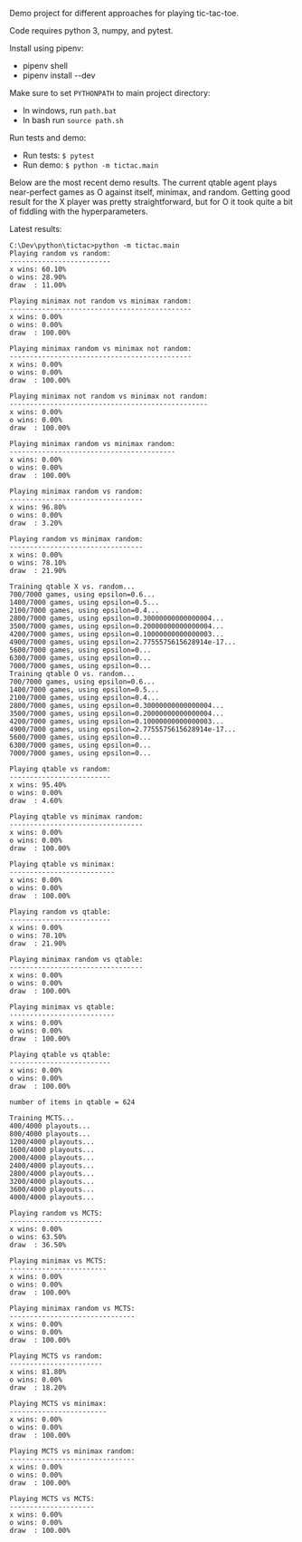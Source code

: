 Demo project for different approaches for playing tic-tac-toe.

Code requires python 3, numpy, and pytest. 

Install using pipenv:

* pipenv shell
* pipenv install --dev

Make sure to set `PYTHONPATH` to main project directory: 

* In windows, run `path.bat`
* In bash run `source path.sh`

Run tests and demo:

* Run tests: `$ pytest`
* Run demo: `$ python -m tictac.main`

Below are the most recent demo results. The current qtable agent plays near-perfect games as O against itself, minimax, and random. Getting good result for the X player was pretty straightforward, but for O it took quite a bit of fiddling with the hyperparameters.

Latest results:

```
C:\Dev\python\tictac>python -m tictac.main
Playing random vs random:
-------------------------
x wins: 60.10%
o wins: 28.90%
draw  : 11.00%

Playing minimax not random vs minimax random:
---------------------------------------------
x wins: 0.00%
o wins: 0.00%
draw  : 100.00%

Playing minimax random vs minimax not random:
---------------------------------------------
x wins: 0.00%
o wins: 0.00%
draw  : 100.00%

Playing minimax not random vs minimax not random:
-------------------------------------------------
x wins: 0.00%
o wins: 0.00%
draw  : 100.00%

Playing minimax random vs minimax random:
-----------------------------------------
x wins: 0.00%
o wins: 0.00%
draw  : 100.00%

Playing minimax random vs random:
---------------------------------
x wins: 96.80%
o wins: 0.00%
draw  : 3.20%

Playing random vs minimax random:
---------------------------------
x wins: 0.00%
o wins: 78.10%
draw  : 21.90%

Training qtable X vs. random...
700/7000 games, using epsilon=0.6...
1400/7000 games, using epsilon=0.5...
2100/7000 games, using epsilon=0.4...
2800/7000 games, using epsilon=0.30000000000000004...
3500/7000 games, using epsilon=0.20000000000000004...
4200/7000 games, using epsilon=0.10000000000000003...
4900/7000 games, using epsilon=2.7755575615628914e-17...
5600/7000 games, using epsilon=0...
6300/7000 games, using epsilon=0...
7000/7000 games, using epsilon=0...
Training qtable O vs. random...
700/7000 games, using epsilon=0.6...
1400/7000 games, using epsilon=0.5...
2100/7000 games, using epsilon=0.4...
2800/7000 games, using epsilon=0.30000000000000004...
3500/7000 games, using epsilon=0.20000000000000004...
4200/7000 games, using epsilon=0.10000000000000003...
4900/7000 games, using epsilon=2.7755575615628914e-17...
5600/7000 games, using epsilon=0...
6300/7000 games, using epsilon=0...
7000/7000 games, using epsilon=0...

Playing qtable vs random:
-------------------------
x wins: 95.40%
o wins: 0.00%
draw  : 4.60%

Playing qtable vs minimax random:
---------------------------------
x wins: 0.00%
o wins: 0.00%
draw  : 100.00%

Playing qtable vs minimax:
--------------------------
x wins: 0.00%
o wins: 0.00%
draw  : 100.00%

Playing random vs qtable:
-------------------------
x wins: 0.00%
o wins: 78.10%
draw  : 21.90%

Playing minimax random vs qtable:
---------------------------------
x wins: 0.00%
o wins: 0.00%
draw  : 100.00%

Playing minimax vs qtable:
--------------------------
x wins: 0.00%
o wins: 0.00%
draw  : 100.00%

Playing qtable vs qtable:
-------------------------
x wins: 0.00%
o wins: 0.00%
draw  : 100.00%

number of items in qtable = 624

Training MCTS...
400/4000 playouts...
800/4000 playouts...
1200/4000 playouts...
1600/4000 playouts...
2000/4000 playouts...
2400/4000 playouts...
2800/4000 playouts...
3200/4000 playouts...
3600/4000 playouts...
4000/4000 playouts...

Playing random vs MCTS:
-----------------------
x wins: 0.00%
o wins: 63.50%
draw  : 36.50%

Playing minimax vs MCTS:
------------------------
x wins: 0.00%
o wins: 0.00%
draw  : 100.00%

Playing minimax random vs MCTS:
-------------------------------
x wins: 0.00%
o wins: 0.00%
draw  : 100.00%

Playing MCTS vs random:
-----------------------
x wins: 81.80%
o wins: 0.00%
draw  : 18.20%

Playing MCTS vs minimax:
------------------------
x wins: 0.00%
o wins: 0.00%
draw  : 100.00%

Playing MCTS vs minimax random:
-------------------------------
x wins: 0.00%
o wins: 0.00%
draw  : 100.00%

Playing MCTS vs MCTS:
---------------------
x wins: 0.00%
o wins: 0.00%
draw  : 100.00%
```
